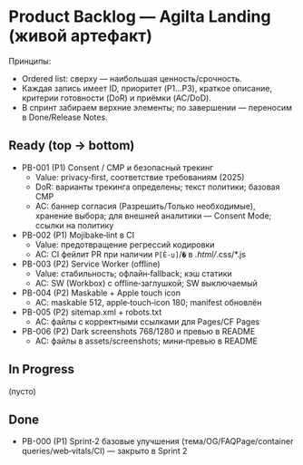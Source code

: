 ﻿# Product Backlog — Agilta Landing (живой артефакт)

Принципы:
- Ordered list: сверху — наибольшая ценность/срочность.
- Каждая запись имеет ID, приоритет (P1…P3), краткое описание, критерии готовности (DoR) и приёмки (AC/DoD).
- В спринт забираем верхние элементы; по завершении — переносим в Done/Release Notes.

## Ready (top → bottom)
- PB-001 (P1) Consent / CMP и безопасный трекинг
  - Value: privacy‑first, соответствие требованиям (2025)
  - DoR: варианты трекинга определены; текст политики; базовая CMP
  - AC: баннер согласия (Разрешить/Только необходимые), хранение выбора; для внешней аналитики — Consent Mode; ссылки на политику
- PB-002 (P1) Mojibake‑lint в CI
  - Value: предотвращение регрессий кодировки
  - AC: CI фейлит PR при наличии `Р[Ѐ-џ]`/`�` в *.html/*.css/*.js
- PB-003 (P2) Service Worker (offline)
  - Value: стабильность; офлайн‑fallback; кэш статики
  - AC: SW (Workbox) с offline‑заглушкой; SW выключаемый
- PB-004 (P2) Maskable + Apple touch icon
  - AC: maskable 512, apple‑touch‑icon 180; manifest обновлён
- PB-005 (P2) sitemap.xml + robots.txt
  - AC: файлы с корректными ссылками для Pages/CF Pages
- PB-006 (P2) Dark screenshots 768/1280 и превью в README
  - AC: файлы в assets/screenshots; мини‑превью в README

## In Progress
(пусто)

## Done
- PB-000 (P1) Sprint‑2 базовые улучшения (тема/OG/FAQPage/container queries/web‑vitals/CI) — закрыто в Sprint 2
